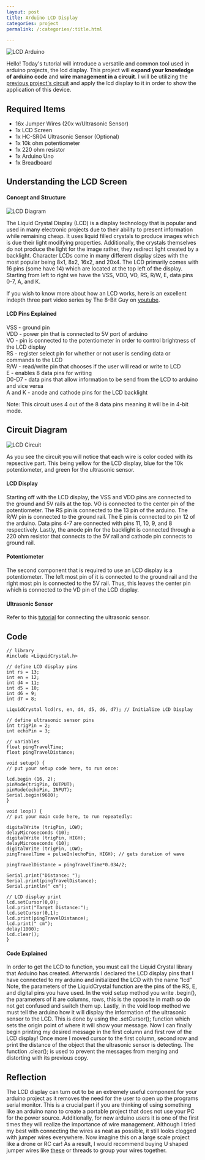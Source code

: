 ```yaml
---
layout: post
title: Arduino LCD Display
categories: project
permalink: /:categories/:title.html

---
```


![LCD Arduino](/ritish_blog/images/ledarduino.jpg)

Hello! Today's tutorial will introduce a versatile and common tool used in arduino projects, the lcd display. This project will **expand your knowledge of arduino code** and
**wire management in a circuit**. I will be utilizing the [previous project's circuit](https://ritishpaul.github.io/ritish_blog/project/Arduino-Ultrasonic-Sensor.html) and apply the lcd display to it
in order to show the application of this device. 

## Required Items

- 16x Jumper Wires (20x w/Ultrasonic Sensor)
- 1x LCD Screen 
- 1x HC-SR04 Ultrasonic Sensor (Optional)
- 1x 10k ohm potentiometer
- 1x 220 ohm resistor
- 1x Arduino Uno
- 1x Breadboard

## Understanding the LCD Screen 

#### Concept and Structure

![LCD Diagram](/ritish_blog/images/lcddiagram.png)

The Liquid Crystal Display (LCD) is a display technology that is popular and used in many electronic projects due to their ability to present information while remaining cheap. It uses
liquid filled crystals to produce images which is due their light modifying properties. Additionally, the crystals themselves do not produce the light for the image rather, they
redirect light created by a backlight. Character LCDs come in many different display sizes with the most popular being 8x1, 8x2, 16x2, and 20x4. The LCD primarily comes with 16 pins (some have 14) which are located at the top left of the display.
Starting from left to right we have the VSS, VDD, VO, RS, R/W, E, data pins 0-7, A, and K.  

If you wish to know more about how an LCD works, here is an excellent indepth three part video series by The 8-Bit Guy on [youtube](https://www.youtube.com/watch?v=hZRL8luuPb8&t=103s).

#### LCD Pins Explained

VSS - ground pin  
VDD - power pin that is connected to 5V port of arduino  
VO - pin is connected to the potentiometer in order to control brightness of the LCD display  
RS - register select pin for whether or not user is sending data or commands to the LCD  
R/W - read/write pin that chooses if the user will read or write to LCD  
E - enables 8 data pins for writing  
D0-D7 - data pins that allow information to be send from the LCD to arduino and vice versa  
A and K - anode and cathode pins for the LCD backlight  

Note: This circuit uses 4 out of the 8 data pins meaning it will be in 4-bit mode.

## Circuit Diagram

![LCD Circuit](/ritish_blog/images/circuitlcd.PNG)

As you see the circuit you will notice that each wire is color coded with its repsective part. This being yellow for the LCD display, blue for the 10k potentiometer, and green for the ultrasonic sensor.

#### LCD Display
Starting off with the LCD display, the VSS and VDD pins are connected to the ground and 5V rails at the top. VO is connected to the center pin of the potentiometer. The RS pin is connected to the 13 pin of the arduino.
The R/W pin is connected to the ground rail. The E pin is connected to pin 12 of the arduino. Data pins 4-7 are connected with pins 11, 10, 9, and 8 respectively. Lastly, the anode pin for the backlight is connected
through a 220 ohm resistor that connects to the 5V rail and cathode pin connects to ground rail.

#### Potentiometer

The second component that is required to use an LCD display is a potentiometer. The left most pin of it is connected to the ground rail and the right most pin is connected to the 5V rail. Thus, this leaves the center pin
which is connected to the VD pin of the LCD display.

#### Ultrasonic Sensor

Refer to this [tutorial](https://ritishpaul.github.io/ritish_blog/project/Arduino-Ultrasonic-Sensor.html) for connecting the ultrasonic sensor. 

## Code 

```
// library  
#include <LiquidCrystal.h>  

// define LCD display pins     
int rs = 13;  
int en = 12;  
int d4 = 11;  
int d5 = 10;  
int d6 = 9;  
int d7 = 8;  	 

LiquidCrystal lcd(rs, en, d4, d5, d6, d7); // Initialize LCD Display  

// define ultrasonic sensor pins   
int trigPin = 2;  
int echoPin = 3;  

// variables  
float pingTravelTime;  
float pingTravelDistance;  

void setup() {  
// put your setup code here, to run once:  

lcd.begin (16, 2);  
pinMode(trigPin, OUTPUT);  
pinMode(echoPin, INPUT);  
Serial.begin(9600);  
}  

void loop() {  
// put your main code here, to run repeatedly:  

digitalWrite (trigPin, LOW);  
delayMicroseconds (10);  
digitalWrite (trigPin, HIGH);  
delayMicroseconds (10);  
digitalWrite (trigPin, LOW);  
pingTravelTime = pulseIn(echoPin, HIGH); // gets duration of wave  

pingTravelDistance = pingTravelTime*0.034/2;  

Serial.print("Distance: ");  
Serial.print(pingTravelDistance);  
Serial.println(" cm");  

// LCD display print  
lcd.setCursor(0,0);  
lcd.print("Target Distance:");  
lcd.setCursor(0,1);  
lcd.print(pingTravelDistance);  
lcd.print(" cm");  
delay(1000);  
lcd.clear();  
}  
```

#### Code Explained

In order to get the LCD to function, you must call the Liquid Crystal library that Arduino has created. Afterwards I declared the LCD display pins that I have connected to my arduino and initialized the LCD with the name "lcd"
Note, the parameters of the LiquidCrystal function are the pins of the RS, E, and digital pins you have used. In the void setup method you write .begin(), the parameters of it are columns, rows, this is the opposite
in math so do not get confused and switch them up. Lastly, in the void loop method we must tell the arduino how it will display the information of the ultrasonic sensor to the LCD. 
This is done by using the .setCursor(); function which sets the origin point of where it will show your message. Now I can finally begin printing my desired message in the first column and first row of the LCD display!
Once more I moved cursor to the first column, second row and print the distance of the object that the ultrasonic sensor is detecting. The function .clear(); is used to prevent the messages from merging and distorting 
with its previous copy. 

## Reflection 

The LCD display can turn out to be an extremely useful component for your arduino project as it removes the need for the user to open up the programs serial monitor. This is a crucial 
part if you are thinking of using something like an arduino nano to create a portable project that does not use your PC for the power source. Additionally, for new arduino users 
it is one of the first times they will realize the importance of wire management. Although I tried my best with connecting the wires as neat as possible, it still looks clogged with jumper wires everywhere. 
Now imagine this on a large scale project like a drone or RC car! As a result, I would recommend buying U shaped jumper wires like [these](https://amzn.to/2F8kuF8) or threads to group your wires together. 


